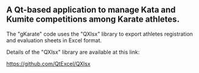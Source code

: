 ## A Qt-based application to manage Kata and Kumite competitions among Karate athletes.

The "gKarate" code uses the "QXlsx" library to export athletes registration and evaluation sheets in Excel format.

Details of the "QXlsx" library are available at this link:

https://github.com/QtExcel/QXlsx
